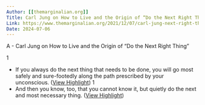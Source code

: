 ```yaml
---
Author: [[themarginalian.org]]
Title: Carl Jung on How to Live and the Origin of “Do the Next Right Thing”
Link: https://www.themarginalian.org/2021/12/07/carl-jung-next-right-thing/
Date: 2024-07-06
---
```

A - Carl Jung on How to Live and the Origin of “Do the Next Right Thing”

1
- If you always do the next thing that needs to be done, you will go most safely and sure-footedly along the path prescribed by your unconscious. ([View Highlight](https://instapaper.com/read/1556410624/21382343))
1
- And then you know, too, that you cannot know it, but quietly do the next and most necessary thing. ([View Highlight](https://instapaper.com/read/1556410624/21382344))
